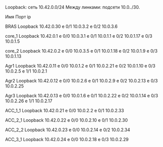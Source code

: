 








Loopback: сеть 10.42.0.0/24
Между линками: подсети 10.0._._/30.


Имя 
Порт
ip


BRAS
Loopback
10.42.0.30
e 0/1
10.0.3.2
e 0/2
10.0.3.6



core_1
Loopback
10.42.0.1
e 0/0
10.0.3.1
e 0/1
10.0.1.1
e 0/2
10.0.1.17
e 0/3
10.0.1.5



core_2
Loopback
10.42.0.2
e 0/0
10.0.3.5
e 0/1
10.0.1.18
e 0/2
10.0.1.9
e 0/3
10.0.1.13




Agr1
Loopback
10.42.0.11
e 0/0
10.0.1.2
e 0/1
10.0.2.21
e 0/2
10.0.1.10
e 0/3
10.0.2.5
e 1/1
10.0.2.1




Agr2
Loopback
10.42.0.12
e 0/0
10.0.2.6
e 0/1
10.0.2.9
e 0/2
10.0.2.13
e 0/3
10.0.2.25




Agr3
Loopback
10.42.0.13
e 0/0
10.0.1.6
e 0/1
10.0.2.22
e 0/2
10.0.1.14
e 0/3
10.0.2.26
e 1/1
10.0.2.17


ACC_1_1
Loopback
10.42.0.21
e 0/0
10.0.2.2
e 0/1
10.0.2.33


ACC_2_1
Loopback
10.42.0.22
e 0/0
10.0.2.10
e 0/1
10.0.2.30


ACC_2_2
Loopback
10.42.0.23
e 0/0
10.0.2.14
e 0/2
10.0.2.34


ACC_3_1
Loopback
10.42.0.24
e 0/0
10.0.2.18
e 0/3
10.0.2.29

